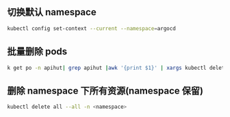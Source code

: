 ## 切换默认 namespace

```bash
kubectl config set-context --current --namespace=argocd
```

## 批量删除 pods

```bash
k get po -n apihut| grep apihut |awk '{print $1}' | xargs kubectl delete po -n apihut
```

## 删除 namespace 下所有资源(namespace 保留) 

```bash
kubectl delete all --all -n <namespace>
```